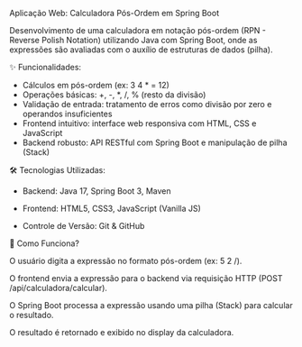 Aplicação Web: Calculadora Pós-Ordem em Spring Boot

Desenvolvimento de uma calculadora em notação pós-ordem (RPN - Reverse Polish Notation) utilizando Java com Spring Boot, onde as expressões são avaliadas com o auxílio de estruturas de dados (pilha).

✨ Funcionalidades:

- Cálculos em pós-ordem (ex: 3 4 * = 12)
- Operações básicas: +, -, *, /, % (resto da divisão)
- Validação de entrada: tratamento de erros como divisão por zero e operandos insuficientes
- Frontend intuitivo: interface web responsiva com HTML, CSS e JavaScript
- Backend robusto: API RESTful com Spring Boot e manipulação de pilha (Stack)

🛠️ Tecnologias Utilizadas:

- Backend: Java 17, Spring Boot 3, Maven

- Frontend: HTML5, CSS3, JavaScript (Vanilla JS)

- Controle de Versão: Git & GitHub

🔧 Como Funciona?

O usuário digita a expressão no formato pós-ordem (ex: 5 2 /).

O frontend envia a expressão para o backend via requisição HTTP (POST /api/calculadora/calcular).

O Spring Boot processa a expressão usando uma pilha (Stack<Double>) para calcular o resultado.

O resultado é retornado e exibido no display da calculadora.
